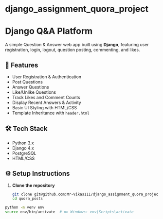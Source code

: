 # django_assignment_quora_project

# Django Q&A Platform

A simple Question & Answer web app built using **Django**, featuring user registration, login, logout, question posting, commenting, and likes.

## 🚀 Features

- User Registration & Authentication
- Post Questions
- Answer Questions
- Like/Unlike Questions
- Track Likes and Comment Counts
- Display Recent Answers & Activity
- Basic UI Styling with HTML/CSS
- Template Inheritance with `header.html`

## 🛠️ Tech Stack

- Python 3.x
- Django 4.x
- PostgreSQL
- HTML/CSS



## ⚙️ Setup Instructions

1. **Clone the repository**
   ```bash
   git clone git@github.com:Mr-Vikas111/django_assignment_quora_project.git
   cd quora_posts

 ```bash
python -m venv env
source env/bin/activate  # on Windows: env\Scripts\activate

   
